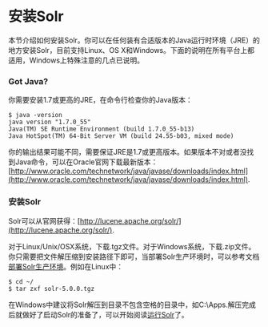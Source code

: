 # 安装Solr #
本节介绍如何安装Solr。你可以在任何装有合适版本的Java运行时环境（JRE）的地方安装Solr，目前支持Linux、OS X和Windows。下面的说明在所有平台上都适用，Windows上特殊注意的几点已说明。

### Got Java? ###
你需要安装1.7或更高的JRE，在命令行检查你的Java版本：

	$ java -version
	java version "1.7.0_55"
	Java(TM) SE Runtime Environment (build 1.7.0_55-b13)
	Java HotSpot(TM) 64-Bit Server VM (build 24.55-b03, mixed mode)

你的输出结果可能不同，需要保证JRE是1.7或更高版本。如果版本不对或者没找到Java命令，可以在Oracle官网下载最新版本：[http://www.oracle.com/technetwork/java/javase/downloads/index.html](http://www.oracle.com/technetwork/java/javase/downloads/index.html).

### 安装Solr ###
Solr可以从官网获得：[http://lucene.apache.org/solr/](http://lucene.apache.org/solr/).

对于Linux/Unix/OSX系统，下载.tgz文件。对于Windows系统，下载.zip文件。你只需要把文件解压缩到安装路径下即可，当部署Solr生产环境时，可以参考文档[部署Solr生产环境](https://cwiki.apache.org/confluence/display/solr/Taking+Solr+to+Production)。例如在Linux中：

	$ cd ~/
	$ tar zxf solr-5.0.0.tgz

在Windows中建议将Solr解压到目录不包含空格的目录中，如C:\Apps.解压完成后就做好了启动Solr的准备了，可以开始阅读[运行Solr](1.2.2-running-solr.md)了。

